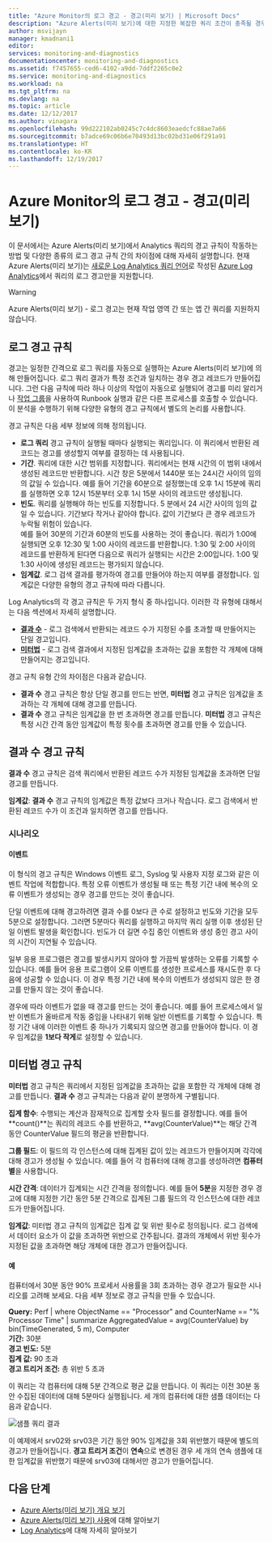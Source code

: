```yaml
---
title: "Azure Monitor의 로그 경고 - 경고(미리 보기) | Microsoft Docs"
description: "Azure Alerts(미리 보기)에 대한 지정한 복잡한 쿼리 조건이 충족될 경우 이메일, 알림, 웹 사이트 URL 호출(webhook) 또는 자동화를 트리거합니다."
author: msvijayn
manager: kmadnani1
editor: 
services: monitoring-and-diagnostics
documentationcenter: monitoring-and-diagnostics
ms.assetid: f7457655-ced6-4102-a9dd-7ddf2265c0e2
ms.service: monitoring-and-diagnostics
ms.workload: na
ms.tgt_pltfrm: na
ms.devlang: na
ms.topic: article
ms.date: 12/12/2017
ms.author: vinagara
ms.openlocfilehash: 99d222102ab0245c7c4dc8603eaedcfc88ae7a66
ms.sourcegitcommit: b7adce69c06b6e70493d13bc02bd31e06f291a91
ms.translationtype: HT
ms.contentlocale: ko-KR
ms.lasthandoff: 12/19/2017
---
```

# <a name="log-alerts-in-azure-monitor---alerts-preview"></a>Azure Monitor의 로그 경고 - 경고(미리 보기)
이 문서에서는 Azure Alerts(미리 보기)에서 Analytics 쿼리의 경고 규칙이 작동하는 방법 및 다양한 종류의 로그 경고 규칙 간의 차이점에 대해 자세히 설명합니다.
현재 Azure Alerts(미리 보기)는 [새로운 Log Analytics 쿼리 언어](../log-analytics/log-analytics-log-search-upgrade.md)로 작성된 [Azure Log Analytics](../log-analytics/log-analytics-tutorial-viewdata.md)에서 쿼리의 로그 경고만을 지원합니다.

> [!WARNING]
> Azure Alerts(미리 보기) - 로그 경고는 현재 작업 영역 간 또는 앱 간 쿼리를 지원하지 않습니다. 

## <a name="log-alert-rules"></a>로그 경고 규칙

경고는 일정한 간격으로 로그 쿼리를 자동으로 실행하는 Azure Alerts(미리 보기)에 의해 만들어집니다.  로그 쿼리 결과가 특정 조건과 일치하는 경우 경고 레코드가 만들어집니다. 그런 다음 규칙에 따라 하나 이상의 작업이 자동으로 실행되어 경고를 미리 알리거나 [작업 그룹](monitoring-action-groups.md)을 사용하여 Runbook 실행과 같은 다른 프로세스를 호출할 수 있습니다.  이 분석을 수행하기 위해 다양한 유형의 경고 규칙에서 별도의 논리를 사용합니다.

경고 규칙은 다음 세부 정보에 의해 정의됩니다.

- **로그 쿼리**  경고 규칙이 실행될 때마다 실행되는 쿼리입니다.  이 쿼리에서 반환된 레코드는 경고를 생성할지 여부를 결정하는 데 사용됩니다.
- **기간**.  쿼리에 대한 시간 범위를 지정합니다.  쿼리에서는 현재 시간의 이 범위 내에서 생성된 레코드만 반환합니다.  시간 창은 5분에서 1440분 또는 24시간 사이의 임의의 값일 수 있습니다. 예를 들어 기간을 60분으로 설정했는데 오후 1시 15분에 쿼리를 실행하면 오후 12시 15분부터 오후 1시 15분 사이의 레코드만 생성됩니다.
- **빈도**.  쿼리를 실행해야 하는 빈도를 지정합니다. 5 분에서 24 시간 사이의 임의 값일 수 있습니다. 기간보다 작거나 같아야 합니다.  값이 기간보다 큰 경우 레코드가 누락될 위험이 있습니다.<br>예를 들어 30분의 기간과 60분의 빈도를 사용하는 것이 좋습니다.  쿼리가 1:00에 실행되면 오후 12:30 및 1:00 사이의 레코드를 반환합니다.  1:30 및 2:00 사이의 레코드를 반환하게 된다면 다음으로 쿼리가 실행되는 시간은 2:00입니다.  1:00 및 1:30 사이에 생성된 레코드는 평가되지 않습니다.
- **임계값**.  로그 검색 결과를 평가하여 경고를 만들어야 하는지 여부를 결정합니다.  임계값은 다양한 유형의 경고 규칙에 따라 다릅니다.

Log Analytics의 각 경고 규칙은 두 가지 형식 중 하나입니다.  이러한 각 유형에 대해서는 다음 섹션에서 자세히 설명합니다.

- **[결과 수](#number-of-results-alert-rules)** - 로그 검색에서 반환되는 레코드 수가 지정된 수를 초과할 때 만들어지는 단일 경고입니다.
- **[미터법](#metric-measurement-alert-rules)** -  로그 검색 결과에서 지정된 임계값을 초과하는 값을 포함한 각 개체에 대해 만들어지는 경고입니다.

경고 규칙 유형 간의 차이점은 다음과 같습니다.

- **결과 수** 경고 규칙은 항상 단일 경고를 만드는 반면, **미터법** 경고 규칙은 임계값을 초과하는 각 개체에 대해 경고를 만듭니다.
- **결과 수** 경고 규칙은 임계값을 한 번 초과하면 경고를 만듭니다. **미터법** 경고 규칙은 특정 시간 간격 동안 임계값이 특정 횟수를 초과하면 경고를 만들 수 있습니다.

## <a name="number-of-results-alert-rules"></a>결과 수 경고 규칙
**결과 수** 경고 규칙은 검색 쿼리에서 반환된 레코드 수가 지정된 임계값을 초과하면 단일 경고를 만듭니다.

**임계값**: **결과 수** 경고 규칙의 임계값은 특정 값보다 크거나 작습니다.  로그 검색에서 반환된 레코드 수가 이 조건과 일치하면 경고를 만듭니다.

### <a name="scenarios"></a>시나리오

#### <a name="events"></a>이벤트
이 형식의 경고 규칙은 Windows 이벤트 로그, Syslog 및 사용자 지정 로그와 같은 이벤트 작업에 적합합니다.  특정 오류 이벤트가 생성될 때 또는 특정 기간 내에 복수의 오류 이벤트가 생성되는 경우 경고를 만드는 것이 좋습니다.

단일 이벤트에 대해 경고하려면 결과 수를 0보다 큰 수로 설정하고 빈도와 기간을 모두 5분으로 설정합니다.  그러면 5분마다 쿼리를 실행하고 마지막 쿼리 실행 이후 생성된 단일 이벤트 발생을 확인합니다.  빈도가 더 길면 수집 중인 이벤트와 생성 중인 경고 사이의 시간이 지연될 수 있습니다.

일부 응용 프로그램은 경고를 발생시키지 않아야 할 가끔씩 발생하는 오류를 기록할 수 있습니다.  예를 들어 응용 프로그램이 오류 이벤트를 생성한 프로세스를 재시도한 후 다음에 성공할 수 있습니다.  이 경우 특정 기간 내에 복수의 이벤트가 생성되지 않은 한 경고를 만들지 않는 것이 좋습니다.  

경우에 따라 이벤트가 없을 때 경고를 만드는 것이 좋습니다.  예를 들어 프로세스에서 일반 이벤트가 올바르게 작동 중임을 나타내기 위해 일반 이벤트를 기록할 수 있습니다.  특정 기간 내에 이러한 이벤트 중 하나가 기록되지 않으면 경고를 만들어야 합니다.  이 경우 임계값을 **1보다 작게**로 설정할 수 있습니다.

## <a name="metric-measurement-alert-rules"></a>미터법 경고 규칙

**미터법** 경고 규칙은 쿼리에서 지정된 임계값을 초과하는 값을 포함한 각 개체에 대해 경고를 만듭니다.  **결과 수** 경고 규칙과는 다음과 같이 분명하게 구별됩니다.

**집계 함수**: 수행되는 계산과 잠재적으로 집계할 숫자 필드를 결정합니다.  예를 들어 **count()**는 쿼리의 레코드 수를 반환하고, **avg(CounterValue)**는 해당 간격 동안 CounterValue 필드의 평균을 반환합니다.

**그룹 필드**: 이 필드의 각 인스턴스에 대해 집계된 값이 있는 레코드가 만들어지며 각각에 대해 경고가 생성될 수 있습니다.  예를 들어 각 컴퓨터에 대해 경고를 생성하려면 **컴퓨터별**을 사용합니다.   

**시간 간격**: 데이터가 집계되는 시간 간격을 정의합니다.  예를 들어 **5분**을 지정한 경우 경고에 대해 지정한 기간 동안 5분 간격으로 집계된 그룹 필드의 각 인스턴스에 대한 레코드가 만들어집니다.

**임계값**: 미터법 경고 규칙의 임계값은 집계 값 및 위반 횟수로 정의됩니다.  로그 검색에서 데이터 요소가 이 값을 초과하면 위반으로 간주됩니다.  결과의 개체에서 위반 횟수가 지정된 값을 초과하면 해당 개체에 대한 경고가 만들어집니다.

#### <a name="example"></a>예
컴퓨터에서 30분 동안 90% 프로세서 사용률을 3회 초과하는 경우 경고가 필요한 시나리오를 고려해 보세요.  다음 세부 정보로 경고 규칙을 만들 수 있습니다.  

**Query:** Perf | where ObjectName == "Processor" and CounterName == "% Processor Time" | summarize AggregatedValue = avg(CounterValue) by bin(TimeGenerated, 5 m), Computer<br>
**기간:** 30분<br>
**경고 빈도:** 5분<br>
**집계 값:** 90 초과<br>
**경고 트리거 조건:** 총 위반 5 초과<br>

이 쿼리는 각 컴퓨터에 대해 5분 간격으로 평균 값을 만듭니다.  이 쿼리는 이전 30분 동안 수집된 데이터에 대해 5분마다 실행됩니다.  세 개의 컴퓨터에 대한 샘플 데이터는 다음과 같습니다.

![샘플 쿼리 결과](../log-analytics/media/log-analytics-alerts/metrics-measurement-sample-graph.png)

이 예제에서 srv02와 srv03은 기간 동안 90% 임계값을 3회 위반했기 때문에 별도의 경고가 만들어집니다.  **경고 트리거 조건**이 **연속**으로 변경된 경우 세 개의 연속 샘플에 대한 임계값을 위반했기 때문에 srv03에 대해서만 경고가 만들어집니다.


## <a name="next-steps"></a>다음 단계
* [Azure Alerts(미리 보기) 개요 보기](monitoring-overview-unified-alerts.md) 
* [Azure Alerts(미리 보기) 사용](monitor-alerts-unified-usage.md)에 대해 알아보기
* [Log Analytics](../log-analytics/log-analytics-overview.md)에 대해 자세히 알아보기    
